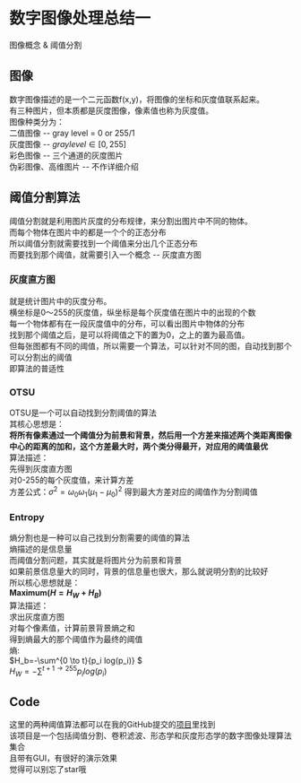 # 数字图像处理总结一  

图像概念 & 阈值分割  

## 图像  

数字图像描述的是一个二元函数f(x,y)，将图像的坐标和灰度值联系起来。  
有三种图片，但本质都是灰度图像，像素值也称为灰度值。  
图像种类分为：  
    二值图像 -- gray level = 0 or 255/1  
    灰度图像 -- $gray level \in [0,255]$  
    彩色图像 -- 三个通道的灰度图片  
    伪彩图像、高维图片 -- 不作详细介绍  

## 阈值分割算法  

阈值分割就是利用图片灰度的分布规律，来分割出图片中不同的物体。  
而每个物体在图片中的都是一个个的正态分布  
所以阈值分割就需要找到一个阈值来分出几个正态分布  
而要找到那个阈值，就需要引入一个概念 -- 灰度直方图  

### 灰度直方图  

就是统计图片中的灰度分布。  
横坐标是0～255的灰度值，纵坐标是每个灰度值在图片中的出现的个数  
每一个物体都有在一段灰度值中的分布，可以看出图片中物体的分布  
找到那个阈值之后，是可以将阈值之下的置为0，之上的置为最高值。  
但每张图都有不同的阈值，所以需要一个算法，可以针对不同的图，自动找到那个可以分割出的阈值  
即算法的普适性  

### OTSU  

OTSU是一个可以自动找到分割阈值的算法  
其核心思想是：  
**将所有像素通过一个阈值分为前景和背景，然后用一个方差来描述两个类距离图像中心的距离的加和，这个方差最大时，两个类分得最开，对应用的阈值最优**  
算法描述：  
先得到灰度直方图  
对0-255的每个灰度值，来计算方差  
方差公式：$\sigma^2=\omega_0 \omega_1(\mu_1-\mu_0)^2$
得到最大方差对应的阈值作为分割阈值  

### Entropy  

熵分割也是一种可以自己找到分割需要的阈值的算法  
熵描述的是信息量  
而阈值分割问题，其实就是将图片分为前景和背景  
如果前景信息量大的同时，背景的信息量也很大，那么就说明分割的比较好  
所以核心思想就是：  
**Maximum($H=H_W+H_B$)**  
算法描述：  
求出灰度直方图  
对每个像素值，计算前景背景熵之和  
得到熵最大的那个阈值作为最终的阈值  
熵:  
$H_b=-\sum^{0 \to t}{p_i log(p_i)} $  
$H_W=-\sum^{t+1 \to 255}{p_ilog(p_i)}$  

## Code  

这里的两种阈值算法都可以在我的GitHub提交的[项目](https://github.com/Easonyesheng/DIP_GUI)里找到  
该项目是一个包括阈值分割、卷积滤波、形态学和灰度形态学的数字图像处理算法集合  
且带有GUI，有很好的演示效果  
觉得可以别忘了star哦  
